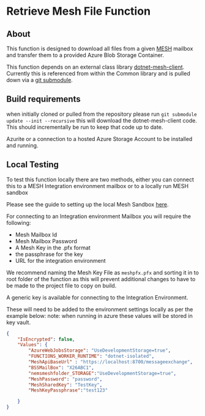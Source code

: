 # Retrieve Mesh File Function

## About

This function is designed to download all files from a given [MESH](https://digital.nhs.uk/services/message-exchange-for-social-care-and-health-mesh) mailbox and transfer them to a provided Azure Blob Storage Container.

This function depends on an external class library [dotnet-mesh-client](https://github.com/NHSDigital/dotnet-mesh-client). Currently this is referenced from within the Common library and is pulled down via a [git submodule](https://git-scm.com/book/en/v2/Git-Tools-Submodules).

## Build requirements

when initially cloned or pulled from the repository please run `git submodule update --init --recursive` this will download the dotnet-mesh-client code.
This should incrementally be run to keep that code up to date.

Azurite or a connection to a hosted Azure Storage Account to be installed and running.

## Local Testing

To test this function locally there are two methods, either you can connect this to a MESH Integration environment mailbox or to a locally run MESH sandbox

Please see the guide to setting up the local Mesh Sandbox [here](https://nhsd-confluence.digital.nhs.uk/display/DTS/Setting+up+local+Mesh-Sandbox+Environment).

For connecting to an Integration environment Mailbox you will require the following:

* Mesh Mailbox Id
* Mesh Mailbox Password
* A Mesh Key in the .pfx format
* the passphrase for the key
* URL for the integration environment

We recommend naming the Mesh Key File as `meshpfx.pfx` and sorting it in to root folder of the function as this will prevent additional changes to have to be made to the project file to copy on build.

A generic key is available for connecting to the Integration Environment.

These will need to be added to the environment settings locally as per the example below:
note: when running in azure these values will be stored in key vault.

```json
{
    "IsEncrypted": false,
    "Values": {
        "AzureWebJobsStorage": "UseDevelopmentStorage=true",
        "FUNCTIONS_WORKER_RUNTIME": "dotnet-isolated",
        "MeshApiBaseUrl" : "https://localhost:8700/messageexchange",
        "BSSMailBox": "X26ABC1",
        "nemsmeshfolder_STORAGE":"UseDevelopmentStorage=true",
        "MeshPassword": "password",
        "MeshSharedKey": "TestKey",
        "MeshKeyPassphrase":"test123"

    }
}
```
